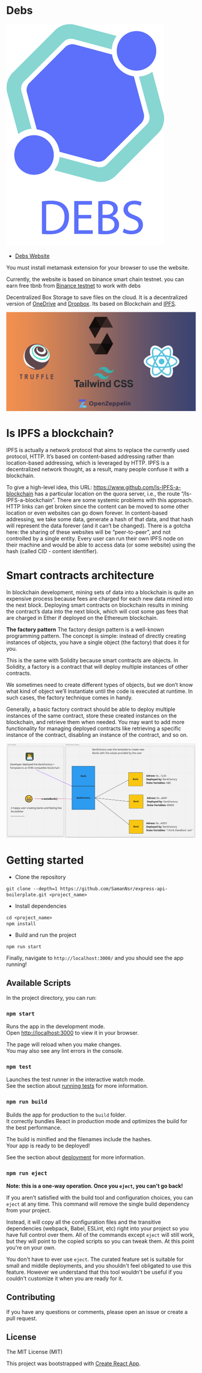 # Debs

![image](screenshots/logo.png)

- [Debs Website](https://debs.vercel.app)

You must install metamask extension for your browser to use the website.

Currently, the website is based on binance smart chain testnet. you can earn free tbnb from [Binance testnet](https://testnet.binance.org/faucet-smart) to work with debs

Decentralized Box Storage to save files on the cloud. It is a decentralized version of [OneDrive](https://onedrive.live.com) and [Dropbox](https://www.dropbox.com). Its based on Blockchain and [IPFS](https://ipfs.io).

![image](screenshots/banner.png)

# Is IPFS a blockchain?

IPFS is actually a network protocol that aims to replace the currently used protocol, HTTP. It’s based on content-based addressing rather than location-based addressing, which is leveraged by HTTP. IPFS is a decentralized network thought, as a result, many people confuse it with a blockchain.

To give a high-level idea, this URL: https://www.github.com/Is-IPFS-a-blockchain has a particular location on the quora server, i.e., the route “/Is-IPFS-a-blockchain”. There are some systemic problems with this approach. HTTP links can get broken since the content can be moved to some other location or even websites can go down forever. In content-based addressing, we take some data, generate a hash of that data, and that hash will represent the data forever (and it can’t be changed). There is a gotcha here: the sharing of these websites will be “peer-to-peer”, and not controlled by a single entity. Every user can run their own IPFS node on their machine and would be able to access data (or some website) using the hash (called CID - content identifier).

# Smart contracts architecture

In blockchain development, mining sets of data into a blockchain is quite an expensive process because fees are charged for each new data mined into the next block. Deploying smart contracts on blockchain results in mining the contract’s data into the next block, which will cost some gas fees that are charged in Ether if deployed on the Ethereum blockchain.

**The factory pattern**
The factory design pattern is a well-known programming pattern. The concept is simple: instead of directly creating instances of objects, you have a single object (the factory) that does it for you.

This is the same with Solidity because smart contracts are objects. In Solidity, a factory is a contract that will deploy multiple instances of other contracts.

We sometimes need to create different types of objects, but we don’t know what kind of object we’ll instantiate until the code is executed at runtime. In such cases, the factory technique comes in handy.

Generally, a basic factory contract should be able to deploy multiple instances of the same contract, store these created instances on the blockchain, and retrieve them when needed. You may want to add more functionality for managing deployed contracts like retrieving a specific instance of the contract, disabling an instance of the contract, and so on.

![image](screenshots/factoryDesign.png)

# Getting started

- Clone the repository

```
git clone --depth=1 https://github.com/SamanNsr/express-api-boilerplate.git <project_name>
```

- Install dependencies

```
cd <project_name>
npm install
```

- Build and run the project

```
npm run start
```

Finally, navigate to `http://localhost:3000/` and you should see the app running!

## Available Scripts

In the project directory, you can run:

### `npm start`

Runs the app in the development mode.\
Open [http://localhost:3000](http://localhost:3000) to view it in your browser.

The page will reload when you make changes.\
You may also see any lint errors in the console.

### `npm test`

Launches the test runner in the interactive watch mode.\
See the section about [running tests](https://facebook.github.io/create-react-app/docs/running-tests) for more information.

### `npm run build`

Builds the app for production to the `build` folder.\
It correctly bundles React in production mode and optimizes the build for the best performance.

The build is minified and the filenames include the hashes.\
Your app is ready to be deployed!

See the section about [deployment](https://facebook.github.io/create-react-app/docs/deployment) for more information.

### `npm run eject`

**Note: this is a one-way operation. Once you `eject`, you can't go back!**

If you aren't satisfied with the build tool and configuration choices, you can `eject` at any time. This command will remove the single build dependency from your project.

Instead, it will copy all the configuration files and the transitive dependencies (webpack, Babel, ESLint, etc) right into your project so you have full control over them. All of the commands except `eject` will still work, but they will point to the copied scripts so you can tweak them. At this point you're on your own.

You don't have to ever use `eject`. The curated feature set is suitable for small and middle deployments, and you shouldn't feel obligated to use this feature. However we understand that this tool wouldn't be useful if you couldn't customize it when you are ready for it.

## Contributing

If you have any questions or comments, please open an issue or create a pull request.

## License

The MIT License (MIT)

This project was bootstrapped with [Create React App](https://github.com/facebook/create-react-app).
